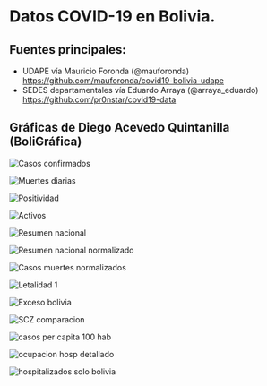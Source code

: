 # Datos COVID-19 en Bolivia.

## **Fuentes principales**:

 - UDAPE vía Mauricio Foronda (@mauforonda) https://github.com/mauforonda/covid19-bolivia-udape
- SEDES departamentales vía Eduardo Arraya (@arraya_eduardo) https://github.com/pr0nstar/covid19-data

## Gráficas de Diego Acevedo Quintanilla (BoliGráfica)

![Casos confirmados](https://github.com/dquintani/covid/blob/main/graficas/casos_todos.jpg?raw=true)

![Muertes diarias](https://github.com/dquintani/covid/blob/main/graficas/muertes_todos.jpg?raw=true)


![Positividad](https://github.com/dquintani/covid/blob/main/graficas/positividad_diaria_subplots.jpg?raw=true)

![Activos](https://github.com/dquintani/covid/blob/main/graficas/activos.jpg?raw=true)

![Resumen nacional](https://github.com/dquintani/covid/blob/main/graficas/resumen_nacional.jpg?raw=true)

![Resumen nacional normalizado](https://github.com/dquintani/covid/blob/main/graficas/resumen_nacional_normalizado.jpg?raw=true)

![Casos muertes normalizados](https://github.com/dquintani/covid/blob/main/graficas/casos_muertes_normalizado_dept.jpg?raw=true)

![Letalidad 1](https://github.com/dquintani/covid/blob/main/graficas/letalidad_overlay.jpg?raw=true)

![Exceso bolivia](https://github.com/dquintani/covid/blob/main/graficas/exceso_bolivia1.jpg?raw=true)

![SCZ comparacion](https://github.com/dquintani/covid/blob/main/graficas/Santa_cruz_comparacion_casos_grid.jpg?raw=true)

![casos per capita 100 hab](https://github.com/dquintani/covid/blob/main/graficas/casos_pc.jpg?raw=true)

![ocupacion hosp detallado](https://github.com/dquintani/covid/blob/main/graficas/ocupacion_hosp_detallado.jpg?raw=true)

![hospitalizados solo bolivia](https://github.com/dquintani/covid/blob/main/graficas/hospitalizado_solobol.jpg?raw=true)
